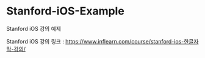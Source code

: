 # Stanford-iOS-Example

Stanford iOS 강의 예제

Stanford iOS 강의 링크 : https://www.inflearn.com/course/stanford-ios-한글자막-강의/